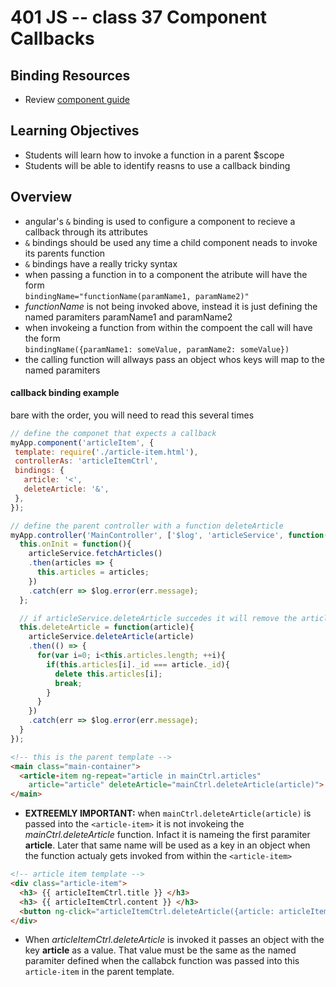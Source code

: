 401 JS -- class 37 Component Callbacks
===

## Binding Resources
<!-- unordered list of links with suggestions to (Watch, Read, Skim, Review...)--> 
* Review [component guide]

## Learning Objectives
<!-- unordered list of learning objectives --> 
* Students will learn how to invoke a function in a parent $scope
* Students will be able to identify reasns to use a callback binding

## Overview
* angular's `&` binding is used to configure a component to recieve a callback through its attributes
* `&` bindings should be used any time a child component neads to invoke its parents function
* `&` bindings have a really tricky syntax
 * when passing a function in to a component the atribute will have the form  
 `bindingName="functionName(paramName1, paramName2)"`
 * _functionName_ is not being invoked above, instead it is just defining the named paramiters paramName1 and paramName2
 * when invokeing a function from within the compoent the call will have the form  
 `bindingName({paramName1: someValue, paramName2: someValue})`
 * the calling function will allways pass an object whos keys will map to the named paramiters
 
 #### callback binding example
 bare with the order, you will need to read this several times 
 ``` javascript
// define the componet that expects a callback 
myApp.component('articleItem', {
  template: require('./article-item.html'),
  controllerAs: 'articleItemCtrl',
  bindings: {
    article: '<',
    deleteArticle: '&',
  },
});
```

``` javascript
// define the parent controller with a function deleteArticle
myApp.controller('MainController', ['$log', 'articleService', function($log, articleService){
  this.onInit = function(){
    articleService.fetchArticles()
    .then(articles => {
      this.articles = articles;
    })
    .catch(err => $log.error(err.message);
  };

  // if articleService.deleteArticle succedes it will remove the article from this.articles
  this.deleteArticle = function(article){
    articleService.deleteArticle(article)
    .then(() => {
      for(var i=0; i<this.articles.length; ++i){
        if(this.articles[i]._id === article._id){
          delete this.articles[i]; 
          break;
        }
      }
    })
    .catch(err => $log.error(err.message);
  }
});
```

``` html
<!-- this is the parent template --> 
<main class="main-container">
  <article-item ng-repeat="article in mainCtrl.articles"
    article="article" deleteArticle="mainCtrl.deleteArticle(article)"> </article-item>
</main>
```
* **EXTREEMLY IMPORTANT:** when `mainCtrl.deleteArticle(article)` is passed into the `<article-item>` it is not invokeing the _mainCtrl.deleteArticle_ function. Infact it is nameing the first paramiter **article**. Later that same name will be used as a key in an object when the function actualy gets invoked from within the `<article-item>`

``` html 
<!-- article item template -->
<div class="article-item">
  <h3> {{ articleItemCtrl.title }} </h3>
  <h3> {{ articleItemCtrl.content }} </h3>
  <button ng-click="articleItemCtrl.deleteArticle({article: articleItemCtrl.article})"> Delete </button>
</div>
```
* When _articleItemCtrl.deleteArticle_ is invoked it passes an object with the key **article** as a value. That value must be the same as the named paramiter defined when the callabck function was passed into this `article-item` in the parent template.



<!--links -->
[component guide]: https://docs.angularjs.org/guide/component

